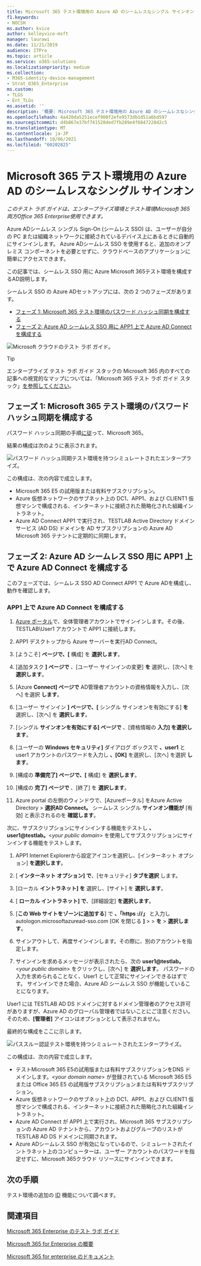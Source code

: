 ```yaml
---
title: Microsoft 365 テスト環境用の Azure AD のシームレスなシングル サインオン
f1.keywords:
- NOCSH
ms.author: kvice
author: kelleyvice-msft
manager: laurawi
ms.date: 11/21/2019
audience: ITPro
ms.topic: article
ms.service: o365-solutions
ms.localizationpriority: medium
ms.collection:
- M365-identity-device-management
- Strat_O365_Enterprise
ms.custom:
- TLGS
- Ent_TLGs
ms.assetid: ''
description: '概要: Microsoft 365 テスト環境用の Azure AD のシームレスなシングル サインオンを構成してテストします。'
ms.openlocfilehash: 4a420da5251ecef900f2efe9573db1d51a6bd597
ms.sourcegitcommit: d4b867e37bf741528ded7fb289e4f6847228d2c5
ms.translationtype: MT
ms.contentlocale: ja-JP
ms.lasthandoff: 10/06/2021
ms.locfileid: "60202825"
---
```

# <a name="azure-ad-seamless-single-sign-on-for-your-microsoft-365-test-environment"></a>Microsoft 365 テスト環境用の Azure AD のシームレスなシングル サインオン

*このテスト ラボ ガイドは、エンタープライズ環境とテスト環境Microsoft 365両方Office 365 Enterprise使用できます。*

Azure ADシームレス シングル Sign-On (シームレス SSO) は、ユーザーが自分の PC または組織ネットワークに接続されているデバイス上にあるときに自動的にサインインします。 Azure ADシームレス SSO を使用すると、追加のオンプレミス コンポーネントを必要とせずに、クラウドベースのアプリケーションに簡単にアクセスできます。

この記事では、シームレス SSO 用に Azure Microsoft 365テスト環境を構成するAD説明します。

シームレス SSO の Azure ADセットアップには、次の 2 つのフェーズがあります。
- [フェーズ 1: Microsoft 365 テスト環境のパスワード ハッシュ同期を構成する](#phase-1-configure-password-hash-synchronization-for-your-microsoft-365-test-environment)
- [フェーズ 2: Azure AD シームレス SSO 用に APP1 上で Azure AD Connect を構成する](#phase-2-configure-azure-ad-connect-on-app1-for-azure-ad-seamless-sso)
   
![Microsoft クラウドのテスト ラボ ガイド。](../media/m365-enterprise-test-lab-guides/cloud-tlg-icon.png) 
    
> [!TIP]
> エンタープライズ テスト ラボ ガイド スタックの Microsoft 365 内のすべての記事への視覚的なマップについては、「Microsoft 365 テスト ラボ ガイド スタック」[を参照してください](../downloads/Microsoft365EnterpriseTLGStack.pdf)。
  
## <a name="phase-1-configure-password-hash-synchronization-for-your-microsoft-365-test-environment"></a>フェーズ 1: Microsoft 365 テスト環境のパスワード ハッシュ同期を構成する

パスワード ハッシュ同期の手順[に従](password-hash-sync-m365-ent-test-environment.md)って、Microsoft 365。 

結果の構成は次のように表示されます。
  
![パスワード ハッシュ同期テスト環境を持つシミュレートされたエンタープライズ。](../media/pass-through-auth-m365-ent-test-environment/Phase1.png)
  
この構成は、次の内容で成立します。
  
- Microsoft 365 E5 の試用版または有料サブスクリプション。
- Azure 仮想ネットワークのサブネット上の DC1、APP1、および CLIENT1 仮想マシンで構成される、インターネットに接続された簡略化された組織イントラネット。
- Azure AD Connect APP1 で実行され、TESTLAB Active Directory ドメイン サービス (AD DS) ドメインを AD サブスクリプションの Azure AD Microsoft 365 テナントに定期的に同期します。

## <a name="phase-2-configure-azure-ad-connect-on-app1-for-azure-ad-seamless-sso"></a>フェーズ 2: Azure AD シームレス SSO 用に APP1 上で Azure AD Connect を構成する

このフェーズでは、シームレス SSO AD Connect APP1 で Azure ADを構成し、動作を確認します。

### <a name="configure-azure-ad-connect-on-app1"></a>APP1 上で Azure AD Connect を構成する

1. [Azure ポータル](https://portal.azure.com)で、全体管理者アカウントでサインインします。その後、TESTLAB\User1 アカウントで APP1 に接続します。

2. APP1 デスクトップから Azure サーバーを実行AD Connect。

3. [ようこそ] **ページで、[** 構成] を **選択します**。

4. [追加タスク **] ページで** 、[ユーザー サインインの変更] **を** 選択し、[次へ] を **選択します**。

5. [Azure **Connect] ページで** AD管理者アカウントの資格情報を入力し、[次へ] を選択 **します**。

6. [ユーザー サインイン **] ページで、[** シングル サインオンを有効にする] **を** 選択し、[次へ] を **選択します**。

7. [シングル **サインオンを有効にする] ページで** 、[資格情報の **入力] を選択します**。

8. [ユーザーの **Windows セキュリティ]** ダイアログ ボックスで **、user1** と user1 アカウントのパスワードを入力し **、[OK]** を選択し、[次へ] を選択 **します**。

9. [構成の **準備完了] ページで、[** 構成] を **選択します**。

10. [構成の **完了] ページで** 、[終了] を **選択します**。

11. Azure portal の左側のウィンドウで、[Azureポータル] をAzure Active Directory  >  **選択AD Connect。** シームレス シングル **サインオン機能が** [有効] と表示されるのを **確認します**。

次に、サブスクリプションにサインインする機能をテストし <strong>、user1@testlab。</strong>\<*your public domain*> を使用してサブスクリプションにサインインする機能をテストします。

1. APP1 Internet Explorerから設定アイコンを選択し、[インターネット オプション] **を選択します**。
 
2. [ **インターネット オプション] で**、[セキュリティ] **タブを選択** します。

3. [ローカル **イントラネット] を** 選択し、[サイト] を **選択します**。

4. [ **ローカル イントラネット] で**、[詳細設定] **を選択します**。

5. [**この Web サイトをゾーンに追加する**] で **、「https <span>://」</span>** と入力し autologon.microsoftazuread-sso.com [OK を閉じる **]**  >    >  **を**  >  **選択します**。

6. サインアウトして、再度サインインします。その際に、別のアカウントを指定します。

7. サインインを求めるメッセージが表示されたら、次の <strong>user1@testlab。</strong>\<*your public domain*> をクリックし、[次へ] を **選択します**。 パスワードの入力を求められることなく、User1 として正常にサインインできるはずです。 サインインできた場合、Azure AD シームレス SSO が機能していることになります。

User1 には TESTLAB AD DS ドメインに対するドメイン管理者のアクセス許可がありますが、Azure AD のグローバル管理者ではないことにご注意ください。 そのため、**[管理者]** アイコンはオプションとして表示されません。

最終的な構成をここに示します。

![パススルー認証テスト環境を持つシミュレートされたエンタープライズ。](../media/pass-through-auth-m365-ent-test-environment/Phase1.png)

この構成は、次の内容で成立します。

- テストMicrosoft 365 E5の試用版または有料サブスクリプションをDNS ドメインします。\<*your domain name*> が登録されている Microsoft 365 E5 または Office 365 E5 の試用版サブスクリプションまたは有料サブスクリプション。
- Azure 仮想ネットワークのサブネット上の DC1、APP1、および CLIENT1 仮想マシンで構成される、インターネットに接続された簡略化された組織イントラネット。
- Azure AD Connect が APP1 上で実行され、Microsoft 365 サブスクリプションの Azure AD テナントから、アカウントおよびグループのリストが TESTLAB AD DS ドメインに同期されます。
- Azure ADシームレス SSO が有効になっているので、シミュレートされたイントラネット上のコンピューターは、ユーザー アカウントのパスワードを指定せずに、Microsoft 365クラウド リソースにサインインできます。

## <a name="next-step"></a>次の手順

テスト環境の追加の [ID](m365-enterprise-test-lab-guides.md#identity) 機能について調べます。

## <a name="see-also"></a>関連項目

[Microsoft 365 Enterprise のテスト ラボ ガイド](m365-enterprise-test-lab-guides.md)

[Microsoft 365 for Enterprise の概要](microsoft-365-overview.md)

[Microsoft 365 for enterprise のドキュメント](/microsoft-365-enterprise/)